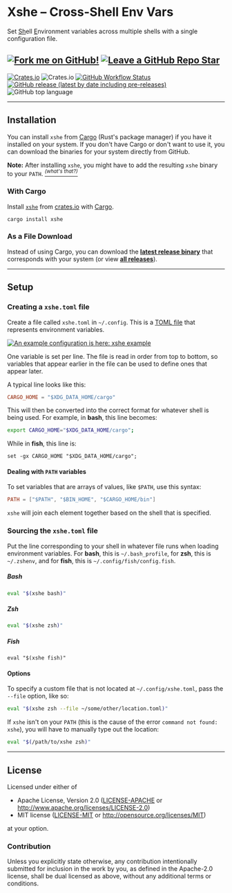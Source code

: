 # Xshe – Cross-Shell Env Vars

Set <u>Sh</u>ell <u>E</u>nvironment variables across multiple shells with a single configuration file.

[![Fork me on GitHub!](https://img.shields.io/badge/-Fork%20me%20on%20Github!-blueviolet?style=flat-square&logo=github)](https://github.com/superatomic/xshe/fork)
[![Leave a GitHub Repo Star](https://img.shields.io/badge/-Star%20Repo-blue?style=flat-square&logo=github)](https://github.com/superatomic/xshe/)
---
[![Crates.io](https://img.shields.io/crates/v/xshe?logo=rust&style=for-the-badge)](https://crates.io/crates/xshe)
![Crates.io](https://img.shields.io/crates/l/xshe?style=for-the-badge)
[![GitHub Workflow Status](https://img.shields.io/github/workflow/status/superatomic/xshe/release?label=release%20build&style=for-the-badge)](https://github.com/superatomic/xshe/actions/workflows/release.yml)
[![GitHub release (latest by date including pre-releases)](https://img.shields.io/github/v/release/superatomic/xshe?include_prereleases&logo=github&style=for-the-badge)](https://github.com/superatomic/xshe/releases/latest)
![GitHub top language](https://img.shields.io/github/languages/top/superatomic/xshe?label=made%20with%20rust&color=blueviolet&logo=rust&style=for-the-badge)

---

## Installation

You can install `xshe` from [Cargo](https://doc.rust-lang.org/cargo/) (Rust's package manager) if you have it installed on your system.
If you don't have Cargo or don't want to use it, you can download the binaries for your system directly from GitHub.

**Note:** After installing `xshe`, you might have to add the resulting `xshe` binary to your `PATH`.
[<sup>*(what's that?)*</sup>](https://askubuntu.com/questions/551990/what-does-path-mean)

### With Cargo

Install [`xshe`](https://crates.io/crates/xshe) from [crates.io](https://crates.io/crates/xshe) with [Cargo](https://doc.rust-lang.org/cargo/).

```shell
cargo install xshe
```

### As a File Download

Instead of using Cargo, you can download the [**latest release binary**](https://github.com/superatomic/xshe/releases/latest) that corresponds with your system
(or view [**all releases**](https://github.com/superatomic/xshe/releases)).

---

## Setup

### Creating a `xshe.toml` file

Create a file called `xshe.toml` in `~/.config`. This is a [TOML file](https://toml.io/en/) that represents environment variables.

[![An example configuration is here: xshe example](https://img.shields.io/badge/Example-xshe.toml-green)](https://gist.github.com/superatomic/8f22ada9864c85984d51e0cc6fae4250)

One variable is set per line. The file is read in order from top to bottom,
so variables that appear earlier in the file can be used to define ones that appear later.

A typical line looks like this:

```toml
CARGO_HOME = "$XDG_DATA_HOME/cargo"
```

This will then be converted into the correct format for whatever shell is being used.
For example, in **bash**, this line becomes:

```bash
export CARGO_HOME="$XDG_DATA_HOME/cargo";
```
While in **fish**, this line is:
```fish
set -gx CARGO_HOME "$XDG_DATA_HOME/cargo";
```

#### Dealing with `PATH` variables

To set variables that are arrays of values, like `$PATH`, use this syntax:

```toml
PATH = ["$PATH", "$BIN_HOME", "$CARGO_HOME/bin"]
```
`xshe` will join each element together based on the shell that is specified.

### Sourcing the `xshe.toml` file

Put the line corresponding to your shell in whatever file runs when loading environment variables.
For **bash**, this is `~/.bash_profile`, for **zsh**, this is `~/.zshenv`, and for **fish**, this is `~/.config/fish/config.fish`.

##### Bash
```bash
eval "$(xshe bash)"
```

##### Zsh
```zsh
eval "$(xshe zsh)"
```

##### Fish
```fish
eval "$(xshe fish)"
```

#### Options

To specify a custom file that is not located at `~/.config/xshe.toml`, pass the `--file` option, like so:

```zsh
eval "$(xshe zsh --file ~/some/other/location.toml)"
```

If `xshe` isn't on your `PATH` (this is the cause of the error `command not found: xshe`), you will have to manually type out the location:

```zsh
eval "$(/path/to/xshe zsh)"
```

---

## License

Licensed under either of

* Apache License, Version 2.0 ([LICENSE-APACHE](LICENSE-APACHE.txt) or http://www.apache.org/licenses/LICENSE-2.0)
* MIT license ([LICENSE-MIT](LICENSE-MIT.txt) or http://opensource.org/licenses/MIT)

at your option.

### Contribution

Unless you explicitly state otherwise, any contribution intentionally submitted
for inclusion in the work by you, as defined in the Apache-2.0 license, shall be dual licensed as above, without any
additional terms or conditions.
